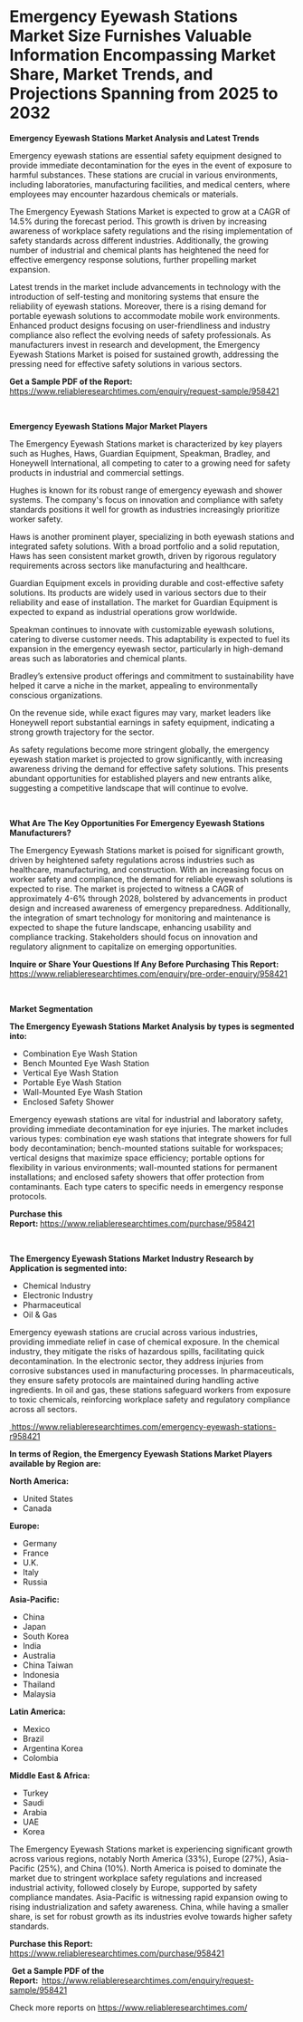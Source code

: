 <p><h1>Emergency Eyewash Stations Market Size Furnishes Valuable Information Encompassing Market Share, Market Trends, and Projections Spanning from 2025 to 2032</h1></p><p><strong>Emergency Eyewash Stations Market Analysis and Latest Trends</strong></p>
<p><p>Emergency eyewash stations are essential safety equipment designed to provide immediate decontamination for the eyes in the event of exposure to harmful substances. These stations are crucial in various environments, including laboratories, manufacturing facilities, and medical centers, where employees may encounter hazardous chemicals or materials.</p><p>The Emergency Eyewash Stations Market is expected to grow at a CAGR of 14.5% during the forecast period. This growth is driven by increasing awareness of workplace safety regulations and the rising implementation of safety standards across different industries. Additionally, the growing number of industrial and chemical plants has heightened the need for effective emergency response solutions, further propelling market expansion.</p><p>Latest trends in the market include advancements in technology with the introduction of self-testing and monitoring systems that ensure the reliability of eyewash stations. Moreover, there is a rising demand for portable eyewash solutions to accommodate mobile work environments. Enhanced product designs focusing on user-friendliness and industry compliance also reflect the evolving needs of safety professionals. As manufacturers invest in research and development, the Emergency Eyewash Stations Market is poised for sustained growth, addressing the pressing need for effective safety solutions in various sectors.</p></p>
<p><strong>Get a Sample PDF of the Report:&nbsp;</strong> <a href="https://www.reliableresearchtimes.com/enquiry/request-sample/958421?utm_campaign=2006&utm_medium=2&utm_source=Github&utm_content=ia&utm_term=21032025&utm_id=emergency-eyewash-stations">https://www.reliableresearchtimes.com/enquiry/request-sample/958421</a></p>
<p>&nbsp;</p>
<p><strong>Emergency Eyewash Stations Major Market Players</strong></p>
<p><p>The Emergency Eyewash Stations market is characterized by key players such as Hughes, Haws, Guardian Equipment, Speakman, Bradley, and Honeywell International, all competing to cater to a growing need for safety products in industrial and commercial settings. </p><p>Hughes is known for its robust range of emergency eyewash and shower systems. The company's focus on innovation and compliance with safety standards positions it well for growth as industries increasingly prioritize worker safety. </p><p>Haws is another prominent player, specializing in both eyewash stations and integrated safety solutions. With a broad portfolio and a solid reputation, Haws has seen consistent market growth, driven by rigorous regulatory requirements across sectors like manufacturing and healthcare.</p><p>Guardian Equipment excels in providing durable and cost-effective safety solutions. Its products are widely used in various sectors due to their reliability and ease of installation. The market for Guardian Equipment is expected to expand as industrial operations grow worldwide.</p><p>Speakman continues to innovate with customizable eyewash solutions, catering to diverse customer needs. This adaptability is expected to fuel its expansion in the emergency eyewash sector, particularly in high-demand areas such as laboratories and chemical plants.</p><p>Bradley’s extensive product offerings and commitment to sustainability have helped it carve a niche in the market, appealing to environmentally conscious organizations. </p><p>On the revenue side, while exact figures may vary, market leaders like Honeywell report substantial earnings in safety equipment, indicating a strong growth trajectory for the sector. </p><p>As safety regulations become more stringent globally, the emergency eyewash station market is projected to grow significantly, with increasing awareness driving the demand for effective safety solutions. This presents abundant opportunities for established players and new entrants alike, suggesting a competitive landscape that will continue to evolve.</p></p>
<p>&nbsp;</p>
<p><strong>What Are The Key Opportunities For Emergency Eyewash Stations Manufacturers?</strong></p>
<p><p>The Emergency Eyewash Stations market is poised for significant growth, driven by heightened safety regulations across industries such as healthcare, manufacturing, and construction. With an increasing focus on worker safety and compliance, the demand for reliable eyewash solutions is expected to rise. The market is projected to witness a CAGR of approximately 4-6% through 2028, bolstered by advancements in product design and increased awareness of emergency preparedness. Additionally, the integration of smart technology for monitoring and maintenance is expected to shape the future landscape, enhancing usability and compliance tracking. Stakeholders should focus on innovation and regulatory alignment to capitalize on emerging opportunities.</p></p>
<p><strong>Inquire or Share Your Questions If Any Before Purchasing This Report:</strong> <a href="https://www.reliableresearchtimes.com/enquiry/pre-order-enquiry/958421?utm_campaign=2006&utm_medium=2&utm_source=Github&utm_content=ia&utm_term=21032025&utm_id=emergency-eyewash-stations">https://www.reliableresearchtimes.com/enquiry/pre-order-enquiry/958421</a></p>
<p>&nbsp;</p>
<p><strong>Market Segmentation</strong></p>
<p><strong>The Emergency Eyewash Stations Market Analysis by types is segmented into:</strong></p>
<p><ul><li>Combination Eye Wash Station</li><li>Bench Mounted Eye Wash Station</li><li>Vertical Eye Wash Station</li><li>Portable Eye Wash Station</li><li>Wall-Mounted Eye Wash Station</li><li>Enclosed Safety Shower</li></ul></p>
<p><p>Emergency eyewash stations are vital for industrial and laboratory safety, providing immediate decontamination for eye injuries. The market includes various types: combination eye wash stations that integrate showers for full body decontamination; bench-mounted stations suitable for workspaces; vertical designs that maximize space efficiency; portable options for flexibility in various environments; wall-mounted stations for permanent installations; and enclosed safety showers that offer protection from contaminants. Each type caters to specific needs in emergency response protocols.</p></p>
<p><strong>Purchase this Report:&nbsp;</strong><a href="https://www.reliableresearchtimes.com/purchase/958421?utm_campaign=2006&utm_medium=2&utm_source=Github&utm_content=ia&utm_term=21032025&utm_id=emergency-eyewash-stations">https://www.reliableresearchtimes.com/purchase/958421</a></p>
<p>&nbsp;</p>
<p><strong>The Emergency Eyewash Stations Market Industry Research by Application is segmented into:</strong></p>
<p><ul><li>Chemical Industry</li><li>Electronic Industry</li><li>Pharmaceutical</li><li>Oil & Gas</li></ul></p>
<p><p>Emergency eyewash stations are crucial across various industries, providing immediate relief in case of chemical exposure. In the chemical industry, they mitigate the risks of hazardous spills, facilitating quick decontamination. In the electronic sector, they address injuries from corrosive substances used in manufacturing processes. In pharmaceuticals, they ensure safety protocols are maintained during handling active ingredients. In oil and gas, these stations safeguard workers from exposure to toxic chemicals, reinforcing workplace safety and regulatory compliance across all sectors.</p></p>
<p><a href="https://www.reliableresearchtimes.com/emergency-eyewash-stations-r958421?utm_campaign=2006&utm_medium=2&utm_source=Github&utm_content=ia&utm_term=21032025&utm_id=emergency-eyewash-stations">&nbsp;https://www.reliableresearchtimes.com/emergency-eyewash-stations-r958421</a></p>
<p><strong>In terms of Region, the Emergency Eyewash Stations Market Players available by Region are:</strong></p>
<p>
    <p> <strong> North America: </strong>
        <ul>
            <li>United States</li>
            <li>Canada</li>
        </ul>
        </p> 
    <p> <strong> Europe: </strong>
        <ul>
            <li>Germany</li>
            <li>France</li>
            <li>U.K.</li>
            <li>Italy</li>
            <li>Russia</li>
        </ul>
        </p> 
    <p> <strong> Asia-Pacific: </strong>
        <ul>
            <li>China</li>
            <li>Japan</li>
            <li>South Korea</li>
            <li>India</li>
            <li>Australia</li>
            <li>China Taiwan</li>
            <li>Indonesia</li>
            <li>Thailand</li>
            <li>Malaysia</li>
        </ul>
        </p> 
    <p> <strong> Latin America: </strong>
        <ul>
            <li>Mexico</li>
            <li>Brazil</li>
            <li>Argentina Korea</li>
            <li>Colombia</li>
        </ul>
        </p> 
    <p> <strong> Middle East & Africa: </strong>
        <ul>
            <li>Turkey</li>
            <li>Saudi</li>
            <li>Arabia</li>
            <li>UAE</li>
            <li>Korea</li>
        </ul>
    </p>
    </p>
<p><p>The Emergency Eyewash Stations market is experiencing significant growth across various regions, notably North America (33%), Europe (27%), Asia-Pacific (25%), and China (10%). North America is poised to dominate the market due to stringent workplace safety regulations and increased industrial activity, followed closely by Europe, supported by safety compliance mandates. Asia-Pacific is witnessing rapid expansion owing to rising industrialization and safety awareness. China, while having a smaller share, is set for robust growth as its industries evolve towards higher safety standards.</p></p>
<p><strong>Purchase this Report: </strong><a href="https://www.reliableresearchtimes.com/purchase/958421?utm_campaign=2006&utm_medium=2&utm_source=Github&utm_content=ia&utm_term=21032025&utm_id=emergency-eyewash-stations">https://www.reliableresearchtimes.com/purchase/958421</a></p>
<p>&nbsp;<strong>Get a Sample PDF of the Report:&nbsp;&nbsp;</strong><a href="https://www.reliableresearchtimes.com/enquiry/request-sample/958421?utm_campaign=2006&utm_medium=2&utm_source=Github&utm_content=ia&utm_term=21032025&utm_id=emergency-eyewash-stations">https://www.reliableresearchtimes.com/enquiry/request-sample/958421</a></p>
<p><strong></strong></p>
<p>Check more reports on <a href="https://www.reliableresearchtimes.com/?utm_campaign=2006&utm_medium=2&utm_source=Github&utm_content=ia&utm_term=21032025&utm_id=emergency-eyewash-stations">https://www.reliableresearchtimes.com/</a></p>